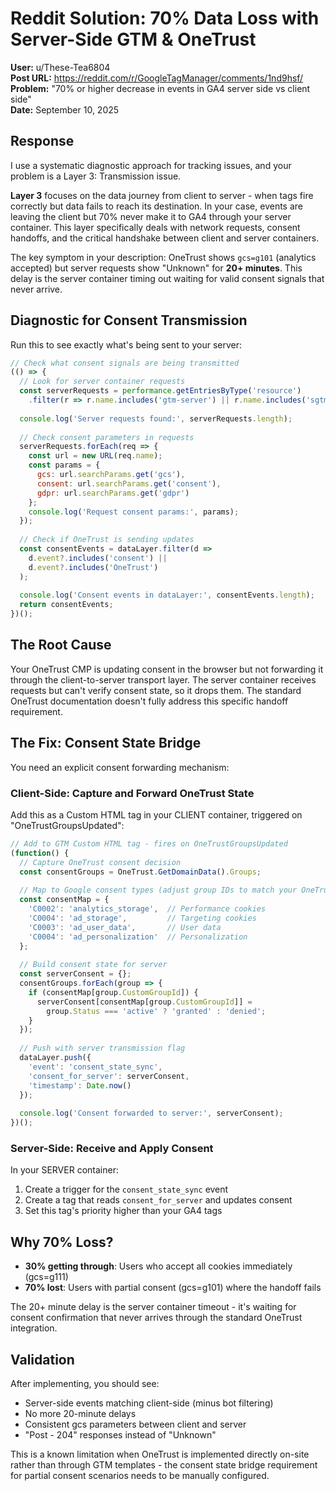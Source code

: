 # Reddit Solution: 70% Data Loss with Server-Side GTM & OneTrust

**User:** u/These-Tea6804  
**Post URL:** https://reddit.com/r/GoogleTagManager/comments/1nd9hsf/  
**Problem:** "70% or higher decrease in events in GA4 server side vs client side"  
**Date:** September 10, 2025

## Response

I use a systematic diagnostic approach for tracking issues, and your problem is a Layer 3: Transmission issue.

**Layer 3** focuses on the data journey from client to server - when tags fire correctly but data fails to reach its destination. In your case, events are leaving the client but 70% never make it to GA4 through your server container. This layer specifically deals with network requests, consent handoffs, and the critical handshake between client and server containers.

The key symptom in your description: OneTrust shows `gcs=g101` (analytics accepted) but server requests show "Unknown" for **20+ minutes**. This delay is the server container timing out waiting for valid consent signals that never arrive.

## Diagnostic for Consent Transmission

Run this to see exactly what's being sent to your server:

```javascript
// Check what consent signals are being transmitted
(() => {
  // Look for server container requests
  const serverRequests = performance.getEntriesByType('resource')
    .filter(r => r.name.includes('gtm-server') || r.name.includes('sgtm'));
  
  console.log('Server requests found:', serverRequests.length);
  
  // Check consent parameters in requests
  serverRequests.forEach(req => {
    const url = new URL(req.name);
    const params = {
      gcs: url.searchParams.get('gcs'),
      consent: url.searchParams.get('consent'),
      gdpr: url.searchParams.get('gdpr')
    };
    console.log('Request consent params:', params);
  });
  
  // Check if OneTrust is sending updates
  const consentEvents = dataLayer.filter(d => 
    d.event?.includes('consent') || 
    d.event?.includes('OneTrust')
  );
  
  console.log('Consent events in dataLayer:', consentEvents.length);
  return consentEvents;
})();
```

## The Root Cause

Your OneTrust CMP is updating consent in the browser but not forwarding it through the client-to-server transport layer. The server container receives requests but can't verify consent state, so it drops them. The standard OneTrust documentation doesn't fully address this specific handoff requirement.

## The Fix: Consent State Bridge

You need an explicit consent forwarding mechanism:

### Client-Side: Capture and Forward OneTrust State

Add this as a Custom HTML tag in your CLIENT container, triggered on "OneTrustGroupsUpdated":

```javascript
// Add to GTM Custom HTML tag - fires on OneTrustGroupsUpdated
(function() {
  // Capture OneTrust consent decision
  const consentGroups = OneTrust.GetDomainData().Groups;
  
  // Map to Google consent types (adjust group IDs to match your OneTrust setup)
  const consentMap = {
    'C0002': 'analytics_storage',  // Performance cookies
    'C0004': 'ad_storage',         // Targeting cookies
    'C0003': 'ad_user_data',       // User data
    'C0004': 'ad_personalization'  // Personalization
  };
  
  // Build consent state for server
  const serverConsent = {};
  consentGroups.forEach(group => {
    if (consentMap[group.CustomGroupId]) {
      serverConsent[consentMap[group.CustomGroupId]] = 
        group.Status === 'active' ? 'granted' : 'denied';
    }
  });
  
  // Push with server transmission flag
  dataLayer.push({
    'event': 'consent_state_sync',
    'consent_for_server': serverConsent,
    'timestamp': Date.now()
  });
  
  console.log('Consent forwarded to server:', serverConsent);
})();
```

### Server-Side: Receive and Apply Consent

In your SERVER container:
1. Create a trigger for the `consent_state_sync` event
2. Create a tag that reads `consent_for_server` and updates consent
3. Set this tag's priority higher than your GA4 tags

## Why 70% Loss?

- **30% getting through**: Users who accept all cookies immediately (gcs=g111)
- **70% lost**: Users with partial consent (gcs=g101) where the handoff fails

The 20+ minute delay is the server container timeout - it's waiting for consent confirmation that never arrives through the standard OneTrust integration.

## Validation

After implementing, you should see:
- Server-side events matching client-side (minus bot filtering)
- No more 20-minute delays
- Consistent gcs parameters between client and server
- "Post - 204" responses instead of "Unknown"

This is a known limitation when OneTrust is implemented directly on-site rather than through GTM templates - the consent state bridge requirement for partial consent scenarios needs to be manually configured.